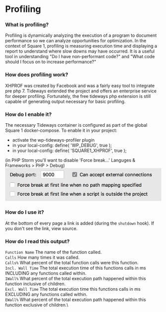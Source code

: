 # Profiling

### What is profiling?
Profiling is dynamically analyzing the execution of a program to document performance so we can analyze opportunities for optimization.
In the context of Square 1, profiling is measuring execution time and displaying a report to understand where slow downs may have occurred. 
It is a useful tool in understanding "Do I have non-performant code?" and "What code should I focus on to increase performance?"

### How does profiling work?
XHPROF was created by Facebook and was a fairly easy tool to integrate pre php 7.
Tideways extended the project and offers an enterprise service for deeper profiling. 
Fortunately, the free tideways php extension is still capable of generating output necessary for basic profiling.

### How do I enable it?
The necessary Tideways container is configured as part of the global Square 1 docker-compose.
To enable it in your project:
* activate the wp-tideways-profiler plugin
* in your local-config: define( 'WP_DEBUG', true );
* in your local-config: define( 'SQUARE1_XHPROF', true );

(in PHP Storm you'll want to disable 'Force break...' Languges & Frameworks > PHP > Debug)
![PHP Storm Settings](img/storm-xdebug-xhprof-settings.png)

### How do I use it?
At the bottom of every page a link is added (during the `shutdown` hook). If you don't see the link, view source.

### How do I read this output?
`Function Name` The name of the function called.\
`Calls` How many times it was called.\
`Calls%` What percent of the total function calls were this function.\
`Incl. Wall Time` The total execution time of this functions calls in ms INCLUDING any functions called within.\
`IWall%` What percent of the total execution path happened within this function inclusive of children.\
`Excl. Wall Time` The total execution time this functions calls in ms EXCLUDING any functions called within.\
`EWall%` What percent of the total execution path happened within this function exclusive of children.\